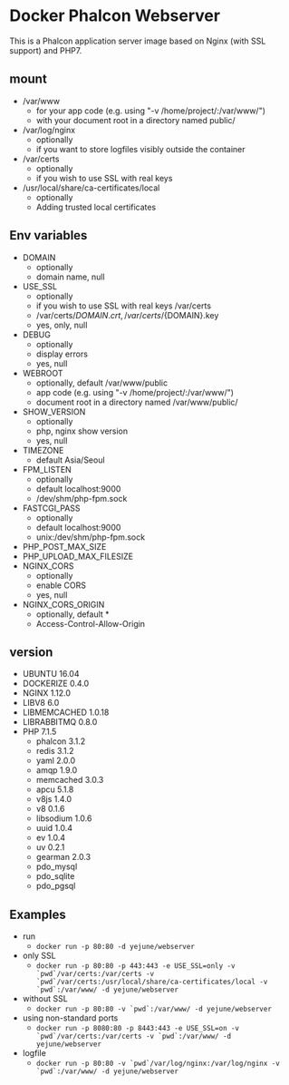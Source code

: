 # Docker Phalcon Webserver

This is a Phalcon application server image based on Nginx (with SSL support) and PHP7.

## mount
-   /var/www
    -   for your app code (e.g. using "-v /home/project/:/var/www/")
    -   with your document root in a directory named public/
-   /var/log/nginx
    -   optionally
    -   if you want to store logfiles visibly outside the container
-   /var/certs
    -   optionally
    -   if you wish to use SSL with real keys
-   /usr/local/share/ca-certificates/local
    -   optionally
    -   Adding trusted local certificates

## Env variables
-   DOMAIN
    -   optionally
    -   domain name, null
-   USE_SSL
    -   optionally
    -   if you wish to use SSL with real keys /var/certs
    -   /var/certs/${DOMAIN}.crt, /var/certs/${DOMAIN}.key
    -   yes, only, null
-   DEBUG
    -   optionally
    -   display errors
    -   yes, null
-   WEBROOT
    -   optionally, default /var/www/public
    -   app code (e.g. using "-v /home/project/:/var/www/")
    -   document root in a directory named /var/www/public/
-   SHOW_VERSION
    -   optionally
    -   php, nginx show version
    -   yes, null
-   TIMEZONE
    -   default Asia/Seoul
-   FPM_LISTEN
    -   optionally
    -   default localhost:9000
    -   /dev/shm/php-fpm.sock
-   FASTCGI_PASS
    -   optionally
    -   default localhost:9000
    -   unix:/dev/shm/php-fpm.sock
-   PHP_POST_MAX_SIZE
-   PHP_UPLOAD_MAX_FILESIZE
-   NGINX_CORS
    -   optionally
    -   enable CORS
    -   yes, null
-   NGINX_CORS_ORIGIN
    -   optionally, default *
    -   Access-Control-Allow-Origin

## version
-   UBUNTU 16.04
-   DOCKERIZE 0.4.0
-   NGINX 1.12.0
-   LIBV8 6.0
-   LIBMEMCACHED 1.0.18
-   LIBRABBITMQ 0.8.0
-   PHP 7.1.5
    -   phalcon 3.1.2
    -   redis 3.1.2
    -   yaml 2.0.0
    -   amqp 1.9.0
    -   memcached 3.0.3
    -   apcu 5.1.8
    -   v8js 1.4.0
    -   v8 0.1.6
    -   libsodium 1.0.6
    -   uuid 1.0.4
    -   ev 1.0.4
    -   uv 0.2.1
    -   gearman 2.0.3
    -   pdo_mysql
    -   pdo_sqlite
    -   pdo_pgsql

## Examples
-   run
    -   ``docker run -p 80:80 -d yejune/webserver``
-   only SSL
    -   ``docker run -p 80:80 -p 443:443 -e USE_SSL=only -v `pwd`/var/certs:/var/certs -v `pwd`/var/certs:/usr/local/share/ca-certificates/local -v `pwd`:/var/www/ -d yejune/webserver``
-   without SSL
    -   ``docker run -p 80:80 -v `pwd`:/var/www/ -d yejune/webserver``
-   using non-standard ports
    -   ``docker run -p 8080:80 -p 8443:443 -e USE_SSL=on -v `pwd`/var/certs:/var/certs -v `pwd`:/var/www/ -d yejune/webserver``
-   logfile
    -   ``docker run -p 80:80 -v `pwd`/var/log/nginx:/var/log/nginx -v `pwd`:/var/www/ -d yejune/webserver``

